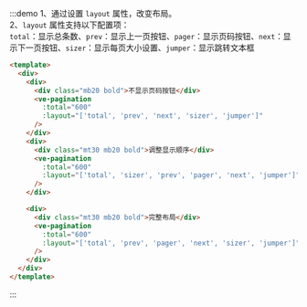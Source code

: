 <anchor label="布局设置"/>

:::demo 1、通过设置 `layout` 属性，改变布局。<br>2、`layout` 属性支持以下配置项：<br>`total`：显示总条数、`prev`：显示上一页按钮、`pager`：显示页码按钮、`next`：显示下一页按钮、`sizer`：显示每页大小设置、`jumper`：显示跳转文本框

```html
<template>
  <div>
    <div>
      <div class="mb20 bold">不显示页码按钮</div>
      <ve-pagination
        :total="600"
        :layout="['total', 'prev', 'next', 'sizer', 'jumper']"
      />
    </div>
    <div>
      <div class="mt30 mb20 bold">调整显示顺序</div>
      <ve-pagination
        :total="600"
        :layout="['total', 'sizer', 'prev', 'pager', 'next', 'jumper']"
      />
    </div>

    <div>
      <div class="mt30 mb20 bold">完整布局</div>
      <ve-pagination
        :total="600"
        :layout="['total', 'prev', 'pager', 'next', 'sizer', 'jumper']"
      />
    </div>
  </div>
</template>
```

:::
